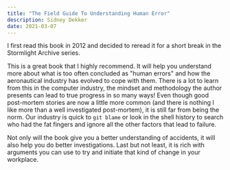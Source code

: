 ```yaml
---
title: "The Field Guide To Understanding Human Error"
description: Sidney Dekker
date: 2021-03-07
---
```


I first read this book in 2012 and decided to reread it for a short break in the Stormlight Archive series.

This is a great book that I highly recommend. It will help you understand more about what is too often concluded as "human errors" and how the aeronautical industry has evolved to cope with them. There is a lot to learn from this in the computer industry, the mindset and methodology the author presents can lead to true progress in so many ways! Even though good post-mortem stories are now a little more common (and there is nothing I like more than a well investigated post-mortem), it is still far from being the norm. Our industry is quick to `git blame` or look in the shell history to search who had the fat fingers and ignore all the other factors that lead to failure.

Not only will the book give you a better understanding of accidents, it will also help you do better investigations. Last but not least, it is rich with arguments you can use to try and initiate that kind of change in your workplace.
